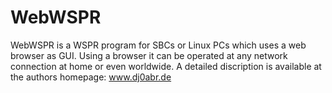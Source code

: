 # WebWSPR
WebWSPR is a WSPR program for SBCs or Linux PCs which uses a web browser as GUI.
Using a browser it can be operated at any network connection at home or even worldwide.
A detailed discription is available at the authors homepage: www.dj0abr.de
